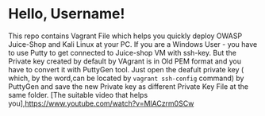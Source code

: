 # Hello, Username!
This repo contains Vagrant File which helps you quickly deploy OWASP Juice-Shop and Kali Linux at your PC.
If you are a Windows User - you have to use Putty to get connected to Juice-shop VM with ssh-key. But the Private key created by default by VAgrant is in Old PEM format and you have to convert it with PuttyGen tool.
Just open the deafult private key  ( which, by the word,can be located by `vagrant ssh-config` command) by PuttyGen and save the new Private key as different Private Key File at the same folder. 
[The suitable video that helps you],https://www.youtube.com/watch?v=MlACzrm0SCw